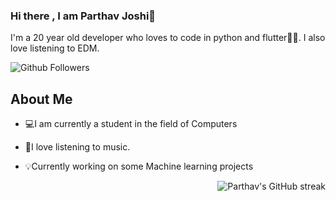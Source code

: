 ### Hi there , I am Parthav Joshi👋

I'm a 20 year old developer who loves to code in python and flutter💛💙. I also love listening to EDM.


![Github Followers](https://img.shields.io/github/followers/parthav09?label=Followers&style=social)

## About Me
- 💻I am currently a student in the field of Computers

- 🎵I love listening to music.

- 💡Currently working on some Machine learning projects

<img alt="Parthav's GitHub streak" align="right" src="http://github-readme-streak-stats.herokuapp.com?user=parthav09&theme=algolia">


<!--
**parthav09/parthav09** is a ✨ _special_ ✨ repository because its `README.md` (this file) appears on your GitHub profile.


